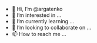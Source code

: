 - 👋 Hi, I’m @argatenko
- 👀 I’m interested in ...
- 🌱 I’m currently learning ...
- 💞️ I’m looking to collaborate on ...
- 📫 How to reach me ...

<!---
argatenko/argatenko is a ✨ special ✨ repository because its `README.md` (this file) appears on your GitHub profile.
You can click the Preview link to take a look at your changes.
--->
